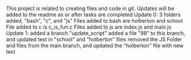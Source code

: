 This project is related to creating files and code in git. 
Updates will be added to the readme as or after tasks are completed
Update 0: 3 folders added, "bash", "c", and "js"
Files added to bash are holberton and school
File added to c is c_is_fun.c
Files added to js are index.js and main.js
Update 1: added a branch "update_script"
added a file "98" to this branch, and updated text in "school" and "holberton" files
removed the JS Folder and files from the main branch, and updated the "holberton" file with new text
